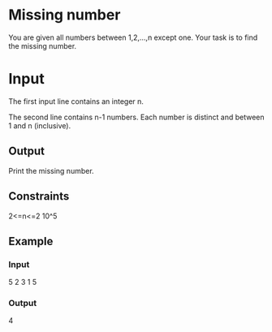 # Missing number

You are given all numbers between 1,2,...,n except one. Your task is to find the missing number.

# Input

The first input line contains an integer n.

The second line contains n-1 numbers. Each number is distinct and between 1 and n (inclusive).

## Output

Print the missing number.

## Constraints

2<=n<=2 10^5

## Example

### Input

5
2 3 1 5

### Output

4
